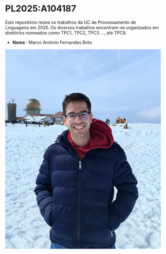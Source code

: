 # PL2025:A104187
Este repositório reúne os trabalhos da UC de Processamento de Linguagens em 2025. Os diversos trabalhos encontram-se organizados em diretórios nomeados como TPC1, TPC2, TPC3 ..., até TPC8.

- **Nome** : Marco António Fernandes Brito

 ![104187](104187.png)


